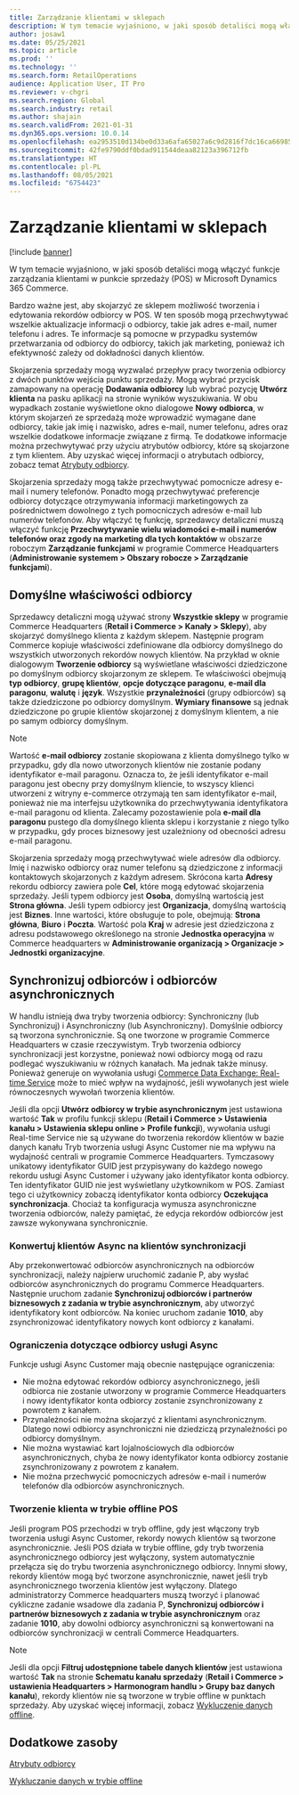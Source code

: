 ```yaml
---
title: Zarządzanie klientami w sklepach
description: W tym temacie wyjaśniono, w jaki sposób detaliści mogą włączyć funkcje zarządzania klientami w punkcie sprzedaży (POS) w Microsoft Dynamics 365 Commerce.
author: josaw1
ms.date: 05/25/2021
ms.topic: article
ms.prod: ''
ms.technology: ''
ms.search.form: RetailOperations
audience: Application User, IT Pro
ms.reviewer: v-chgri
ms.search.region: Global
ms.search.industry: retail
ms.author: shajain
ms.search.validFrom: 2021-01-31
ms.dyn365.ops.version: 10.0.14
ms.openlocfilehash: ea2953510d134be0d33a6afa65027a6c9d2816f7dc16ca669859e80ee40f4278
ms.sourcegitcommit: 42fe9790ddf0bdad911544deaa82123a396712fb
ms.translationtype: HT
ms.contentlocale: pl-PL
ms.lasthandoff: 08/05/2021
ms.locfileid: "6754423"
---
```

# <a name="customer-management-in-stores"></a>Zarządzanie klientami w sklepach

[!include [banner](includes/banner.md)]

W tym temacie wyjaśniono, w jaki sposób detaliści mogą włączyć funkcje zarządzania klientami w punkcie sprzedaży (POS) w Microsoft Dynamics 365 Commerce.

Bardzo ważne jest, aby skojarzyć ze sklepem możliwość tworzenia i edytowania rekordów odbiorcy w POS. W ten sposób mogą przechwytywać wszelkie aktualizacje informacji o odbiorcy, takie jak adres e-mail, numer telefonu i adres. Te informacje są pomocne w przypadku systemów przetwarzania od odbiorcy do odbiorcy, takich jak marketing, ponieważ ich efektywność zależy od dokładności danych klientów.

Skojarzenia sprzedaży mogą wyzwalać przepływ pracy tworzenia odbiorcy z dwóch punktów wejścia punktu sprzedaży. Mogą wybrać przycisk zamapowany na operację **Dodawania odbiorcy** lub wybrać pozycję **Utwórz klienta** na pasku aplikacji na stronie wyników wyszukiwania. W obu wypadkach zostanie wyświetlone okno dialogowe **Nowy odbiorca**, w którym skojarzeń ze sprzedażą może wprowadzić wymagane dane odbiorcy, takie jak imię i nazwisko, adres e-mail, numer telefonu, adres oraz wszelkie dodatkowe informacje związane z firmą. Te dodatkowe informacje można przechwytywać przy użyciu atrybutów odbiorcy, które są skojarzone z tym klientem. Aby uzyskać więcej informacji o atrybutach odbiorcy, zobacz temat [Atrybuty odbiorcy](dev-itpro/customer-attributes.md).

Skojarzenia sprzedaży mogą także przechwytywać pomocnicze adresy e-mail i numery telefonów. Ponadto mogą przechwytywać preferencje odbiorcy dotyczące otrzymywania informacji marketingowych za pośrednictwem dowolnego z tych pomocniczych adresów e-mail lub numerów telefonów. Aby włączyć tę funkcję, sprzedawcy detaliczni muszą włączyć funkcję **Przechwytywanie wielu wiadomości e-mail i numerów telefonów oraz zgody na marketing dla tych kontaktów** w obszarze roboczym **Zarządzanie funkcjami** w programie Commerce Headquarters (**Administrowanie systemem \> Obszary robocze \> Zarządzanie funkcjami**).

## <a name="default-customer-properties"></a>Domyślne właściwości odbiorcy

Sprzedawcy detaliczni mogą używać strony **Wszystkie sklepy** w programie Commerce Headquarters (**Retail i Commerce \> Kanały \> Sklepy**), aby skojarzyć domyślnego klienta z każdym sklepem. Następnie program Commerce kopiuje właściwości zdefiniowane dla odbiorcy domyślnego do wszystkich utworzonych rekordów nowych klientów. Na przykład w oknie dialogowym **Tworzenie odbiorcy** są wyświetlane właściwości dziedziczone po domyślnym odbiorcy skojarzonym ze sklepem. Te właściwości obejmują **typ odbiorcy**, **grupę klientów**, **opcje dotyczące paragonu**, **e-mail dla paragonu**, **walutę** i **język**. Wszystkie **przynależności** (grupy odbiorców) są także dziedziczone po odbiorcy domyślnym. **Wymiary finansowe** są jednak dziedziczone po grupie klientów skojarzonej z domyślnym klientem, a nie po samym odbiorcy domyślnym.

> [!NOTE]
> Wartość **e-mail odbiorcy** zostanie skopiowana z klienta domyślnego tylko w przypadku, gdy dla nowo utworzonych klientów nie zostanie podany identyfikator e-mail paragonu. Oznacza to, że jeśli identyfikator e-mail paragonu jest obecny przy domyślnym kliencie, to wszyscy klienci utworzeni z witryny e-commerce otrzymają ten sam identyfikator e-mail, ponieważ nie ma interfejsu użytkownika do przechwytywania identyfikatora e-mail paragonu od klienta. Zalecamy pozostawienie pola **e-mail dla paragonu** pustego dla domyślnego klienta sklepu i korzystanie z niego tylko w przypadku, gdy proces biznesowy jest uzależniony od obecności adresu e-mail paragonu. 

Skojarzenia sprzedaży mogą przechwytywać wiele adresów dla odbiorcy. Imię i nazwisko odbiorcy oraz numer telefonu są dziedziczone z informacji kontaktowych skojarzonych z każdym adresem. Skrócona karta **Adresy** rekordu odbiorcy zawiera pole **Cel**, które mogą edytować skojarzenia sprzedaży. Jeśli typem odbiorcy jest **Osoba**, domyślną wartością jest **Strona główna**. Jeśli typem odbiorcy jest **Organizacja**, domyślną wartością jest **Biznes**. Inne wartości, które obsługuje to pole, obejmują: **Strona główna**, **Biuro** i **Poczta**. Wartość pola **Kraj** w adresie jest dziedziczona z adresu podstawowego określonego na stronie **Jednostka operacyjna** w Commerce headquarters w **Administrowanie organizacją \> Organizacje \> Jednostki organizacyjne**.

## <a name="sync-customers-and-async-customers"></a>Synchronizuj odbiorców i odbiorców asynchronicznych

W handlu istnieją dwa tryby tworzenia odbiorcy: Synchroniczny (lub Synchronizuj) i Asynchroniczny (lub Asynchroniczny). Domyślnie odbiorcy są tworzona synchronicznie. Są one tworzone w programie Commerce Headquarters w czasie rzeczywistym. Tryb tworzenia odbiorcy synchronizacji jest korzystne, ponieważ nowi odbiorcy mogą od razu podlegać wyszukiwaniu w różnych kanałach. Ma jednak także minusy. Ponieważ generuje on wywołania usługi [Commerce Data Exchange: Real-time Service](dev-itpro/define-retail-channel-communications-cdx.md#realtime-service) może to mieć wpływ na wydajność, jeśli wywołanych jest wiele równoczesnych wywołań tworzenia klientów.

Jeśli dla opcji **Utwórz odbiorcy w trybie asynchronicznym** jest ustawiona wartość **Tak** w profilu funkcji sklepu (**Retail i Commerce \> Ustawienia kanału \> Ustawienia sklepu online \> Profile funkcji**), wywołania usługi Real-time Service nie są używane do tworzenia rekordów klientów w bazie danych kanału Tryb tworzenia usługi Async Customer nie ma wpływu na wydajność centrali w programie Commerce Headquarters. Tymczasowy unikatowy identyfikator GUID jest przypisywany do każdego nowego rekordu usługi Async Customer i używany jako identyfikator konta odbiorcy. Ten identyfikator GUID nie jest wyświetlany użytkownikom w POS. Zamiast tego ci użytkownicy zobaczą identyfikator konta odbiorcy **Oczekująca synchronizacja**. Chociaż ta konfiguracja wymusza asynchroniczne tworzenia odbiorców, należy pamiętać, że edycja rekordów odbiorców jest zawsze wykonywana synchronicznie.

### <a name="convert-async-customers-to-sync-customers"></a>Konwertuj klientów Async na klientów synchronizacji

Aby przekonwertować odbiorców asynchronicznych na odbiorców synchronizacji, należy najpierw uruchomić zadanie P, aby wysłać odbiorców asynchronicznych do programu Commerce Headquarters. Następnie uruchom zadanie **Synchronizuj odbiorców i partnerów biznesowych z zadania w trybie asynchronicznym**, aby utworzyć identyfikatory kont odbiorców. Na koniec uruchom zadanie **1010**, aby zsynchronizować identyfikatory nowych kont odbiorcy z kanałami.

### <a name="async-customer-limitations"></a>Ograniczenia dotyczące odbiorcy usługi Async

Funkcje usługi Async Customer mają obecnie następujące ograniczenia:

- Nie można edytować rekordów odbiorcy asynchronicznego, jeśli odbiorca nie zostanie utworzony w programie Commerce Headquarters i nowy identyfikator konta odbiorcy zostanie zsynchronizowany z powrotem z kanałem.
- Przynależności nie można skojarzyć z klientami asynchronicznym. Dlatego nowi odbiorcy asynchroniczni nie dziedziczą przynależności po odbiorcy domyślnym.
- Nie można wystawiać kart lojalnościowych dla odbiorców asynchronicznych, chyba że nowy identyfikator konta odbiorcy zostanie zsynchronizowany z powrotem z kanałem.
- Nie można przechwycić pomocniczych adresów e-mail i numerów telefonów dla odbiorców asynchronicznych.

### <a name="customer-creation-in-pos-offline-mode"></a>Tworzenie klienta w trybie offline POS

Jeśli program POS przechodzi w tryb offline, gdy jest włączony tryb tworzenia usługi Async Customer, rekordy nowych klientów są tworzone asynchronicznie. Jeśli POS działa w trybie offline, gdy tryb tworzenia asynchronicznego odbiorcy jest wyłączony, system automatycznie przełącza się do trybu tworzenia asynchronicznego odbiorcy. Innymi słowy, rekordy klientów mogą być tworzone asynchronicznie, nawet jeśli tryb asynchronicznego tworzenia klientów jest wyłączony. Dlatego administratorzy Commerce headquarters muszą tworzyć i planować cykliczne zadanie wsadowe dla zadania P, **Synchronizuj odbiorców i partnerów biznesowych z zadania w trybie asynchronicznym** oraz zadanie **1010**, aby dowolni odbiorcy asynchroniczni są konwertowani na odbiorców synchronizacji w centrali Commerce Headquarters.

> [!NOTE]
> Jeśli dla opcji **Filtruj udostępnione tabele danych klientów** jest ustawiona wartość **Tak** na stronie **Schematu kanału sprzedaży** (**Retail i Commerce \> ustawienia Headquarters \> Harmonogram handlu \> Grupy baz danych kanału**), rekordy klientów nie są tworzone w trybie offline w punktach sprzedaży. Aby uzyskać więcej informacji, zobacz [Wykluczenie danych offline](dev-itpro/implementation-considerations-cdx.md#offline-data-exclusion).

## <a name="additional-resources"></a>Dodatkowe zasoby

[Atrybuty odbiorcy](dev-itpro/customer-attributes.md)

[Wykluczanie danych w trybie offline](dev-itpro/implementation-considerations-cdx.md#offline-data-exclusion)
